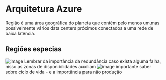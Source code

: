 # Arquitetura Azure
Região é uma área geográfica do planeta que contém pelo menos um,mas possivelmente vários data centers próximos conectados a uma rede de baixa latência.
## Regiões especias 
![image](https://github.com/mariannaariel/MSBuildCloudDevelopment/assets/49196442/4abc5f0f-1db2-460e-8ca4-9f8095e7a983)
Lembrar da importância da redundância caso exista alguma falha, nisso as zonas de disponibilidades auxiliam
![image](https://github.com/mariannaariel/MSBuildCloudDevelopment/assets/49196442/aa794201-7217-49c9-ac80-e96db95192de)
importante saber sobre ciclo de vida - e a importância para não produção 
